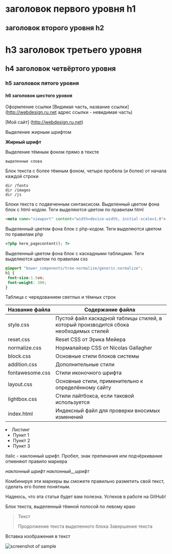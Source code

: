 заголовок первого уровня h1
=====================

заголовок второго уровня h2
-----------------------------------

# h3 заголовок третьего уровня

## h4 заголовок четвёртого уровня

### h5 заголовок пятого уровня

#### h6 заголовок шестого уровня

Оформление ссылки [Видимая часть, название ссылки] (http://webdesign.ru.net адрес ссылки - невидимая часть)

[Мой сайт] (http://webdesign.ru.net)

Выделение жирным шрифтом

**Жирный шрифт**

Выделение тёмным фоном прямо в тексте

`выделенные слова`

Блок текста с более тёмным фоном, четыре пробела (и более) от начала каждой строки

    dir /fonts
    dir /images
    dir /js

Блоки текста с подвеченным синтаксисом. Выделенный цветом фона блок с html-кодом. Теги выделяются цветом по правилам html

```html
<meta name="viewport" content="width=device-width, initial-scale=1.0">
```

Выделенный цветом фона блок с php-кодом. Теги выделяются цветом по правилам php

```php
<?php here_pagecontent(); ?>
```

Выделенный цветом фона блок с каскадными таблицами. Теги выделяются цветом по правилам css

```css
@import "bower_components/tree-normalize/generic.normalize";
h1 {
 font-size:1.5em;
 font-weight: 300;
}
```

Таблица с чередованием светлых и тёмных строк

Название файла  | Содержание файла
----------------|----------------------
style.css       | Пустой файл каскадной таблицы стилей, в который производится сбока необходимых стилей
reset.css       | Reset CSS от Эрика Мейера
normalize.css   | Нормалайзер CSS от Nicolas Gallagher
block.css       | Основные стили блоков системы
addition.css    | Дополнительные стили
fontawesome.css | Стили иконочного шрифта
layout.css      | Основные стили, применительно к определённому сайту
lightbox.css    | Стили лайтбокса, если таковой используется
index.html      | Индексный файл для проверки вносимых изменений

<li> Листинг

* Пункт 1
* Пункт 2
* Пункт 3

italic - наклонный шрифт. Пробел, знак препинания или подчёркивание отменяют правило маркера

_наклонный_ _шрифт_ _наклонный__шрифт_

Комбинируя эти маркеры вы сможете правильно разметить свой текст, сделать его более понятным.

Надеюсь, что эта статья будет вам полезна. Успехов в работе на GitHub!

Блок текста, выделенный тёмной полосой по левому краю

> Текст
> 
> Продолжение текста выделенного блока
> Завершение текста

Вставка изображения в текст

![screenshot of sample](http://webdesign.ru.net/images/Heydon_min.jpg)
